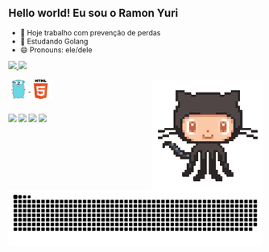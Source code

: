 ## Hello world! Eu sou o Ramon Yuri

- 🔭 Hoje trabalho com prevenção de perdas
- 🌱 Estudando Golang
- 😄 Pronouns: ele/dele

 <div>
  <a href="https://github.com/ramonyuri">
  <img height="160em" src="https://github-readme-stats.vercel.app/api?username=ramonyuri&show_icons=true&theme=blue-green&include_all_commits=true&count_private=true"/>
  <img height="160em" src="https://github-readme-stats.vercel.app/api/top-langs/?username=ramonyuri&layout=compact&langs_count=7&theme=blue-green"/>
</div>

<div style="display: inline_block"><br>
<img align="center" heigth="30" width="40" src="https://raw.githubusercontent.com/devicons/devicon/00f02ef57fb7601fd1ddcc2fe6fe670fef3ae3e4/icons/go/go-original.svg">
<img align="center" heigth="30" width="40" src="https://raw.githubusercontent.com/devicons/devicon/00f02ef57fb7601fd1ddcc2fe6fe670fef3ae3e4/icons/html5/html5-original-wordmark.svg">
 <img align="right" src="https://raw.githubusercontent.com/iCharlesZ/FigureBed/master/img/octocat.gif">
</div>

##

<div>
<a href="https://www.instagram.com/ramonyuridev/" target="blank_"><img src="https://img.shields.io/badge/Instagram-E4405F?style=for-the-badge&logo=instagram&logoColor=white" target="blank"></a>
<a href="https://www.linkedin.com/in/ramon-yuri-costa-bandeira-64815211b/" target="blank_"><img src="https://img.shields.io/badge/LinkedIn-0077B5?style=for-the-badge&logo=linkedin&logoColor=white" target="blank"></a>
<a href="mailto:ramonyuridev@gmail.com" target="blank_"><img src="https://img.shields.io/badge/Gmail-D14836?style=for-the-badge&logo=gmail&logoColor=white" target="blank"></a>
<a href="https://api.whatsapp.com/send?phone=5585987810560" target="blank_"><img src="https://img.shields.io/badge/WhatsApp-25D366?style=for-the-badge&logo=whatsapp&logoColor=white" target="blank"></a>
 
  ![Snake animation](https://github.com/ramonyuri/ramonyuri/blob/output/github-contribution-grid-snake.svg)


</div>
